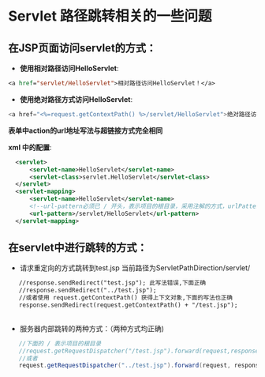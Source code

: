 # Servlet 路径跳转相关的一些问题

  ## 在JSP页面访问servlet的方式：

  - **使用相对路径访问HelloServlet**:
  ```jsp
  <a href="servlet/HelloServlet">相对路径访问HelloServlet！</a>
  ```
  - **使用绝对路径方式访问HelloServlet**:
  ```java
  <a href="<%=request.getContextPath() %>/servlet/HelloServlet">绝对路径访问HelloServlet！</a>
  ```
  **表单中action的url地址写法与超链接方式完全相同**
  
  **xml 中的配置**:
  ```xml
    <servlet>
        <servlet-name>HelloServlet</servlet-name>
        <servlet-class>servlet.HelloServlet</servlet-class>
    </servlet>
    <servlet-mapping>
        <servlet-name>HelloServlet</servlet-name>
        <!--url-pattern必须已 / 开头，表示项目的根目录，采用注解的方式，urlPatterns 也应该以 / 开头-->
        <url-pattern>/servlet/HelloServlet</url-pattern>
    </servlet-mapping>
  ```
 ## 在servlet中进行跳转的方式：
 - 请求重定向的方式跳转到test.jsp 当前路径为ServletPathDirection/servlet/
 ```jsp
    //response.sendRedirect("test.jsp"); 此写法错误,下面正确
    //response.sendRedirect("../test.jsp");
    //或者使用 request.getContextPath() 获得上下文对象,下面的写法也正确
    response.sendRedirect(request.getContextPath() + "/test.jsp");
    
 ```
 - 服务器内部跳转的两种方式：（两种方式均正确)
 ```java
    //下面的 / 表示项目的根目录
    //request.getRequestDispatcher("/test.jsp").forward(request,response);
    //或者
    request.getRequestDispatcher("../test.jsp").forward(request, response);
 ```
 
 
 
  

